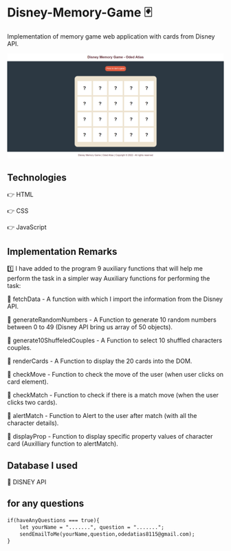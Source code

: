 # Disney-Memory-Game 🃏

Implementation of memory game web application with cards from Disney API.

![Disney_Memory_Game](Disney_Memory_Game.png)

## Technologies

👉 HTML

👉 CSS

👉 JavaScript

## Implementation Remarks

1️⃣ I have added to the program 9 auxiliary functions that will help me perform the task in a simpler way Auxiliary functions for performing the task:

🔹 fetchData - A function with which I import the information from the Disney API.

🔹 generateRandomNumbers - A Function to generate 10 random numbers between 0 to 49 (Disney API bring us array of 50 objects).

🔹 generate10ShuffeledCouples - A Function to select 10 shuffled characters couples.

🔹 renderCards - A Function to display the 20 cards into the DOM.

🔹 checkMove - Function to check the move of the user (when user clicks on card element).

🔹 checkMatch - Function to check if there is a match move (when the user clicks two cards).

🔹 alertMatch - Function to Alert to the user after match (with all the character details).

🔹 displayProp - Function to display specific property values of character card (Auxilliary function to alertMatch).

## Database I used

🔹 DISNEY API

## for any questions

```
if(haveAnyQuestions === true){
    let yourName = ".......", question = ".......";
    sendEmailToMe(yourName,question,odedatias8115@gmail.com);
}
```
